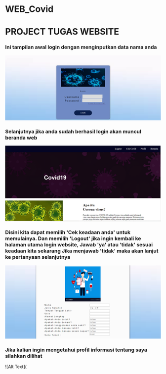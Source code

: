 # WEB_Covid
# PROJECT TUGAS WEBSITE

### Ini tampilan awal login dengan menginputkan data nama anda
![Alt Text](https://github.com/arfinadevi28/WEB_Covid/blob/master/login.PNG)

### Selanjutnya jika anda sudah berhasil login akan muncul beranda web 
![Alt Text](https://github.com/arfinadevi28/WEB_Covid/blob/master/beranda.PNG)

### Disini kita dapat memilih 'Cek keadaan anda' untuk memulainya. Dan memilih 'Logout' jika ingin kembali ke halaman utama login website, Jawab 'ya' atau 'tidak' sesuai keadaan kita sekarang Jika menjawab 'tidak' maka akan lanjut ke pertanyaan selanjutnya
![Alt Text](https://github.com/arfinadevi28/WEB_Covid/blob/master/ceek.PNG)

### Jika kalian ingin mengetahui profil informasi tentang saya silahkan dilihat 
![Alt Text](
